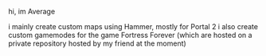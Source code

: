 hi, im Average

i mainly create custom maps using Hammer, mostly for Portal 2
i also create custom gamemodes for the game Fortress Forever (which are hosted on a private repository hosted by my friend at the moment)